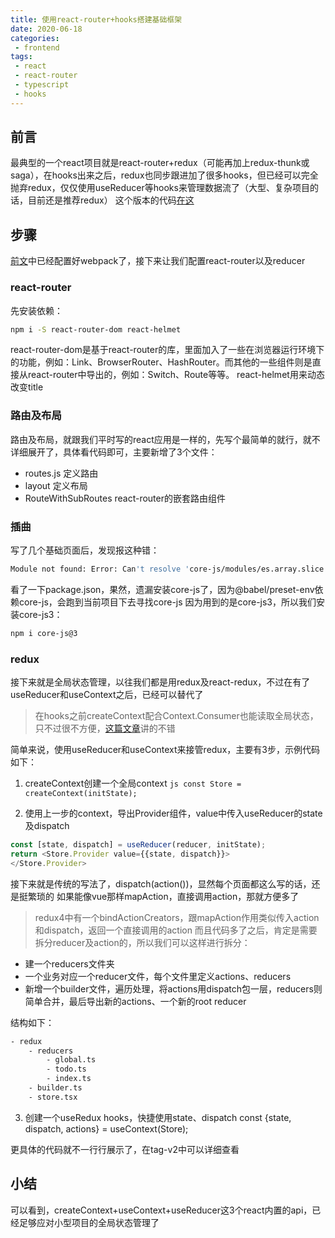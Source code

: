 ```yaml
---
title: 使用react-router+hooks搭建基础框架
date: 2020-06-18
categories:
 - frontend
tags:
 - react
 - react-router
 - typescript
 - hooks
---
```


## 前言
最典型的一个react项目就是react-router+redux（可能再加上redux-thunk或saga），在hooks出来之后，redux也同步跟进加了很多hooks，但已经可以完全抛弃redux，仅仅使用useReducer等hooks来管理数据流了（大型、复杂项目的话，目前还是推荐redux）
这个版本的代码[在这](https://github.com/Thyiad/react-ssr/tree/tag-v2)

## 步骤
[前文](https://www.keepjs.com/_posts/2020-06-05-react+ts%E6%90%AD%E5%BB%BA%E5%89%8D%E7%AB%AF%E5%B7%A5%E7%A8%8B.html)中已经配置好webpack了，接下来让我们配置react-router以及reducer

### react-router
先安装依赖：
``` bash
npm i -S react-router-dom react-helmet
```
react-router-dom是基于react-router的库，里面加入了一些在浏览器运行环境下的功能，例如：Link、BrowserRouter、HashRouter。而其他的一些组件则是直接从react-router中导出的，例如：Switch、Route等等。
react-helmet用来动态改变title

### 路由及布局
路由及布局，就跟我们平时写的react应用是一样的，先写个最简单的就行，就不详细展开了，具体看代码即可，主要新增了3个文件：
- routes.js 定义路由
- layout 定义布局
- RouteWithSubRoutes react-router的嵌套路由组件

### 插曲
写了几个基础页面后，发现报这种错：
``` bash
Module not found: Error: Can't resolve 'core-js/modules/es.array.slice' 
```
看了一下package.json，果然，遗漏安装core-js了，因为@babel/preset-env依赖core-js，会跑到当前项目下去寻找core-js
因为用到的是core-js3，所以我们安装core-js3：
```bash
npm i core-js@3
```

### redux
接下来就是全局状态管理，以往我们都是用redux及react-redux，不过在有了useReducer和useContext之后，已经可以替代了
> 在hooks之前createContext配合Context.Consumer也能读取全局状态，只不过很不方便，[这篇文章](https://medium.com/@Whien/%E9%80%8F%E9%81%8E-react-usecontext-%E8%88%87-usereducer-%E4%BE%86%E5%81%9A-global-state-manager-bed30fb1f08b)讲的不错

简单来说，使用useReducer和useContext来接管redux，主要有3步，示例代码如下：
1. createContext创建一个全局context
```js const Store = createContext(initState);```

2. 使用上一步的context，导出Provider组件，value中传入useReducer的state及dispatch
``` ts
const [state, dispatch] = useReducer(reducer, initState);
return <Store.Provider value={{state, dispatch}}>
</Store.Provider>
```
接下来就是传统的写法了，dispatch(action())，显然每个页面都这么写的话，还是挺繁琐的
如果能像vue那样mapAction，直接调用action，那就方便多了
>redux4中有一个bindActionCreators，跟mapAction作用类似传入action和dispatch，返回一个直接调用的action
而且代码多了之后，肯定是需要拆分reducer及action的，所以我们可以这样进行拆分：
- 建一个reducers文件夹
- 一个业务对应一个reducer文件，每个文件里定义actions、reducers
- 新增一个builder文件，遍历处理，将actions用dispatch包一层，reducers则简单合并，最后导出新的actions、一个新的root reducer

结构如下：
``` bash
- redux
    - reducers
        - global.ts
        - todo.ts
        - index.ts
    - builder.ts
    - store.tsx
```

3. 创建一个useRedux hooks，快捷使用state、dispatch
const {state, dispatch, actions} = useContext(Store);

更具体的代码就不一行行展示了，在tag-v2中可以详细查看

## 小结
可以看到，createContext+useContext+useReducer这3个react内置的api，已经足够应对小型项目的全局状态管理了
